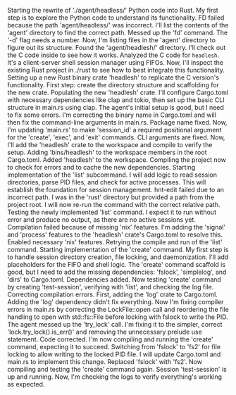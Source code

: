 Starting the rewrite of './agent/headless/' Python code into Rust. My first step is to explore the Python code to understand its functionality.
FD failed because the path 'agent/headless/' was incorrect. I'll list the contents of the 'agent' directory to find the correct path.
Messed up the 'fd' command. The '-d' flag needs a number. Now, I'm listing files in the 'agent' directory to figure out its structure.
Found the 'agent/headlesh/' directory. I'll check out the C code inside to see how it works.
Analyzed the C code for `headlesh`. It's a client-server shell session manager using FIFOs. Now, I'll inspect the existing Rust project in ./rust to see how to best integrate this functionality.
Setting up a new Rust binary crate 'headlesh' to replicate the C version's functionality. First step: create the directory structure and scaffolding for the new crate.
Populating the new 'headlesh' crate. I'll configure Cargo.toml with necessary dependencies like clap and tokio, then set up the basic CLI structure in main.rs using clap.
The agent's initial setup is good, but I need to fix some errors. I'm correcting the binary name in Cargo.toml and will then fix the command-line arguments in main.rs.
Package name fixed. Now, I'm updating 'main.rs' to make 'session_id' a required positional argument for the 'create', 'exec', and 'exit' commands.
CLI arguments are fixed. Now, I'll add the 'headlesh' crate to the workspace and compile to verify the setup.
Adding 'bins/headlesh' to the workspace members in the root Cargo.toml.
Added 'headlesh' to the workspace. Compiling the project now to check for errors and to cache the new dependencies.
Starting implementation of the 'list' subcommand. I will add logic to read session directories, parse PID files, and check for active processes. This will establish the foundation for session management.
hnt-edit failed due to an incorrect path. I was in the 'rust' directory but provided a path from the project root. I will now re-run the command with the correct relative path.
Testing the newly implemented 'list' command. I expect it to run without error and produce no output, as there are no active sessions yet.
Compilation failed because of missing 'nix' features. I'm adding the 'signal' and 'process' features to the 'headlesh' crate's Cargo.toml to resolve this.
Enabled necessary 'nix' features. Retrying the compile and run of the 'list' command.
Starting implementation of the 'create' command. My first step is to handle session directory creation, file locking, and daemonization. I'll add placeholders for the FIFO and shell logic.
The 'create' command scaffold is good, but I need to add the missing dependencies: 'fslock', 'simplelog', and 'dirs' to Cargo.toml.
Dependencies added. Now testing 'create' command by creating 'test-session', verifying with 'list', and checking the log file.
Correcting compilation errors. First, adding the 'log' crate to Cargo.toml.
Adding the 'log' dependency didn't fix everything. Now I'm fixing compiler errors in main.rs by correcting the LockFile::open call and reordering the file handling to open with std::fs::File before locking with fslock to write the PID.
The agent messed up the 'try_lock' call. I'm fixing it to the simpler, correct 'lock.try_lock().is_err()' and removing the unnecessary prelude use statement.
Code corrected. I'm now compiling and running the 'create' command, expecting it to succeed.
Switching from 'fslock' to 'fs2' for file locking to allow writing to the locked PID file. I will update Cargo.toml and main.rs to implement this change.
Replaced 'fslock' with 'fs2'. Now compiling and testing the 'create' command again.
Session 'test-session' is up and running. Now, I'm checking the logs to verify everything's working as expected.
